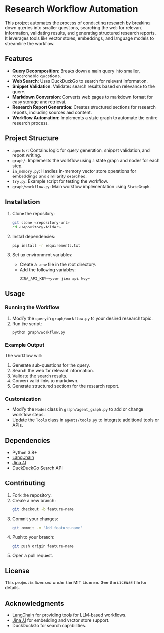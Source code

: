 # Research Workflow Automation

This project automates the process of conducting research by breaking down queries into smaller questions, searching the web for relevant information, validating results, and generating structured research reports. It leverages tools like vector stores, embeddings, and language models to streamline the workflow.

## Features

- **Query Decomposition**: Breaks down a main query into smaller, researchable questions.
- **Web Search**: Uses DuckDuckGo to search for relevant information.
- **Snippet Validation**: Validates search results based on relevance to the query.
- **Markdown Conversion**: Converts web pages to markdown format for easy storage and retrieval.
- **Research Report Generation**: Creates structured sections for research reports, including sources and content.
- **Workflow Automation**: Implements a state graph to automate the entire research process.

## Project Structure

- `agents/`: Contains logic for query generation, snippet validation, and report writing.
- `graph/`: Implements the workflow using a state graph and nodes for each step.
- `in_memory.py`: Handles in-memory vector store operations for embeddings and similarity searches.
- `try.py`: Example script for testing the workflow.
- `graph/workflow.py`: Main workflow implementation using `StateGraph`.

## Installation

1. Clone the repository:
   ```bash
   git clone <repository-url>
   cd <repository-folder>
   ```

2. Install dependencies:
   ```bash
   pip install -r requirements.txt
   ```

3. Set up environment variables:
   - Create a `.env` file in the root directory.
   - Add the following variables:
     ```
     JINA_API_KEY=<your-jina-api-key>
     ```

## Usage

### Running the Workflow

1. Modify the `query` in `graph/workflow.py` to your desired research topic.
2. Run the script:
   ```bash
   python graph/workflow.py
   ```

### Example Output

The workflow will:
1. Generate sub-questions for the query.
2. Search the web for relevant information.
3. Validate the search results.
4. Convert valid links to markdown.
5. Generate structured sections for the research report.

### Customization

- Modify the `Nodes` class in `graph/agent_graph.py` to add or change workflow steps.
- Update the `Tools` class in `agents/tools.py` to integrate additional tools or APIs.

## Dependencies

- Python 3.8+
- [LangChain](https://github.com/hwchase17/langchain)
- [Jina AI](https://jina.ai/)
- DuckDuckGo Search API

## Contributing

1. Fork the repository.
2. Create a new branch:
   ```bash
   git checkout -b feature-name
   ```
3. Commit your changes:
   ```bash
   git commit -m "Add feature-name"
   ```
4. Push to your branch:
   ```bash
   git push origin feature-name
   ```
5. Open a pull request.

## License

This project is licensed under the MIT License. See the `LICENSE` file for details.

## Acknowledgments

- [LangChain](https://github.com/hwchase17/langchain) for providing tools for LLM-based workflows.
- [Jina AI](https://jina.ai/) for embedding and vector store support.
- DuckDuckGo for search capabilities.
```